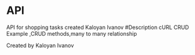 # API
API for shopping tasks
created Kaloyan Ivanov
#Description
cURL  CRUD Example ,CRUD methods,many to many relationship

Created by Kaloyan Ivanov
